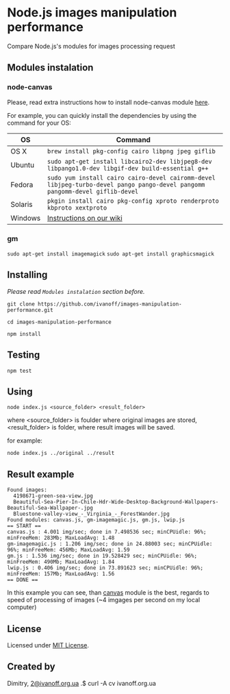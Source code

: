 # Node.js images manipulation performance

Compare Node.js's modules for images processing request 

## Modules instalation

### node-canvas

Please, read extra instructions how to install node-canvas module [here](https://github.com/Automattic/node-canvas).

For example, you can quickly install the dependencies by using the command for your OS:

OS | Command
----- | -----
OS X | `brew install pkg-config cairo libpng jpeg giflib`
Ubuntu | `sudo apt-get install libcairo2-dev libjpeg8-dev libpango1.0-dev libgif-dev build-essential g++`
Fedora | `sudo yum install cairo cairo-devel cairomm-devel libjpeg-turbo-devel pango pango-devel pangomm pangomm-devel giflib-devel`
Solaris | `pkgin install cairo pkg-config xproto renderproto kbproto xextproto`
Windows | [Instructions on our wiki](https://github.com/Automattic/node-canvas/wiki/Installation---Windows)

### gm

`sudo apt-get install imagemagick`
`sudo apt-get install graphicsmagick`


## Installing

*Please read `Modules instalation` section before.*

`git clone https://github.com/ivanoff/images-manipulation-performance.git`

`cd images-manipulation-performance`

`npm install`


## Testing

`npm test`


## Using

`node index.js <source_folder> <result_folder>`

where <source_folder> is foulder where original images are stored, <result_folder> is folder, where result images will be saved.

for example:

`node index.js ../original ../result`

## Result example

```
Found images:
  4198671-green-sea-view.jpg
  Beautiful-Sea-Pier-In-Chile-Hdr-Wide-Desktop-Background-Wallpapers-Beautiful-Sea-Wallpaper-.jpg
  Bluestone-valley-view_-_Virginia_-_ForestWander.jpg
Found modules: canvas.js, gm-imagemagic.js, gm.js, lwip.js
== START ==
canvas.js : 4.001 img/sec; done in 7.498536 sec; minCPUidle: 96%; minFreeMem: 283Mb; MaxLoadAvg: 1.48
gm-imagemagic.js : 1.206 img/sec; done in 24.88003 sec; minCPUidle: 96%; minFreeMem: 456Mb; MaxLoadAvg: 1.59
gm.js : 1.536 img/sec; done in 19.528429 sec; minCPUidle: 96%; minFreeMem: 490Mb; MaxLoadAvg: 1.84
lwip.js : 0.406 img/sec; done in 73.891623 sec; minCPUidle: 96%; minFreeMem: 157Mb; MaxLoadAvg: 1.56
== DONE ==
```

In this example you can see, than [canvas](https://github.com/Automattic/node-canvas) module is the best, regards to speed of processing of images (~4 imgages per second on my local computer)


## License

Licensed under [MIT License](LICENSE).


## Created by

Dimitry, 2@ivanoff.org.ua .$ curl -A cv ivanoff.org.ua
